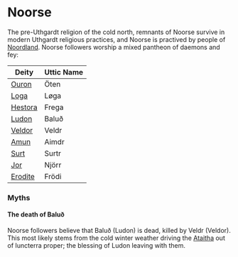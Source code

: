 # Noorse

The pre-Uthgardt religion of the cold north, remnants of Noorse survive in modern Uthgardt religious practices, and Noorse is practived by people of [Noordland](/places/dracean_intercoastal_republic#noord). Noorse followers worship a mixed pantheon of daemons and fey:

| Deity | Uttic Name |
| ----- | ----------- |
| [Ouron](/cosmology/fey/fey_eilea/ouron) | Öten |
| [Loga](/cosmology/daemons/malefices/loga) | Løga |
| [Hestora](/cosmology/daemons/seraphim/hestora) | Frega |
| [Ludon](/cosmology/daemons/seraphim/ludon) | Baluð |
| [Veldor](/cosmology/fey/fey_tira/veldor) | Veldr |
| [Amun](/cosmology/fey/fey_nova/amun) | Aimdr |
| [Surt](/cosmology/daemons/malefices/surt) | Surtr |
| [Jor](/cosmology/fey/fey_tira/jor) | Njörr |
| [Erodite](/cosmology/daemons/erodite) | Frödi |

### Myths
#### The death of Baluð
Noorse followers believe that Baluð (Ludon) is dead, killed by Veldr (Veldor). This most likely stems from the cold winter weather driving the [Ataitha](/species/sapient/halfling) out of Iuncterra proper; the blessing of Ludon leaving with them.